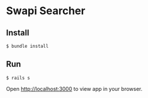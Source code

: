 # Swapi Searcher

## Install

`$ bundle install`

## Run

`$ rails s`

Open [http://localhost:3000](http://localhost:3000) to view app in your browser.
